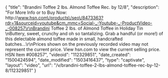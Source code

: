 {
    "title": "Brandini Toffee 2 lbs. Almond Toffee  Rec. by 12\/8",
    "description": "For More Info or to Buy Now: http:\/\/www.hsn.com\/products\/seo\/8473363?rdr=1&sourceid=youtube&cm_mmc=Social-_-Youtube-_-ProductVideo-_-008257\r\nBrandini Toffee 2 lbs. of Almond Toffee in Holiday Tin \nButtery, sweet, crunchy and oh so tantalizing. Grab a handful (or more!) of this delectable almond toffee made in small, handcrafted batches...\r\nPrices shown on the previously recorded video may not represent the current price.  View hsn.com to view the current selling price. HSN Item #008257",
    "videoid": "112329851",
    "date_created": "1500424594",
    "date_modified": "1503416437",
    "type": "captivate",
    "layout": "video",
    "url": "\/v\/brandini-toffee-2-lbs-almond-toffee-rec-by-12-8\/112329851"
}